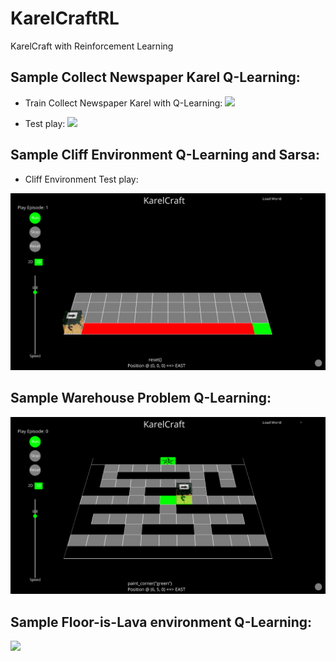 # KarelCraftRL

KarelCraft with Reinforcement Learning

## Sample Collect Newspaper Karel Q-Learning:

- Train Collect Newspaper Karel with Q-Learning:
![](https://github.com/melvincabatuan/KarelCraftRL/blob/master/screenshots/train_collect_newspaper_env.gif)

- Test play:
![](https://github.com/melvincabatuan/KarelCraftRL/blob/master/screenshots/test_collect_newspaper_env.gif)

## Sample Cliff Environment Q-Learning and Sarsa:

- Cliff Environment Test play:

![](https://github.com/melvincabatuan/KarelCraftRL/blob/master/screenshots/test_classic_cliff_env.gif)

## Sample Warehouse Problem Q-Learning:
![](https://github.com/melvincabatuan/KarelCraftRL/blob/master/screenshots/test_simple_warehouse_env.gif)

## Sample Floor-is-Lava environment Q-Learning:
![](https://github.com/melvincabatuan/KarelCraftRL/blob/master/screenshots/test_simple_lava_env.gif)

